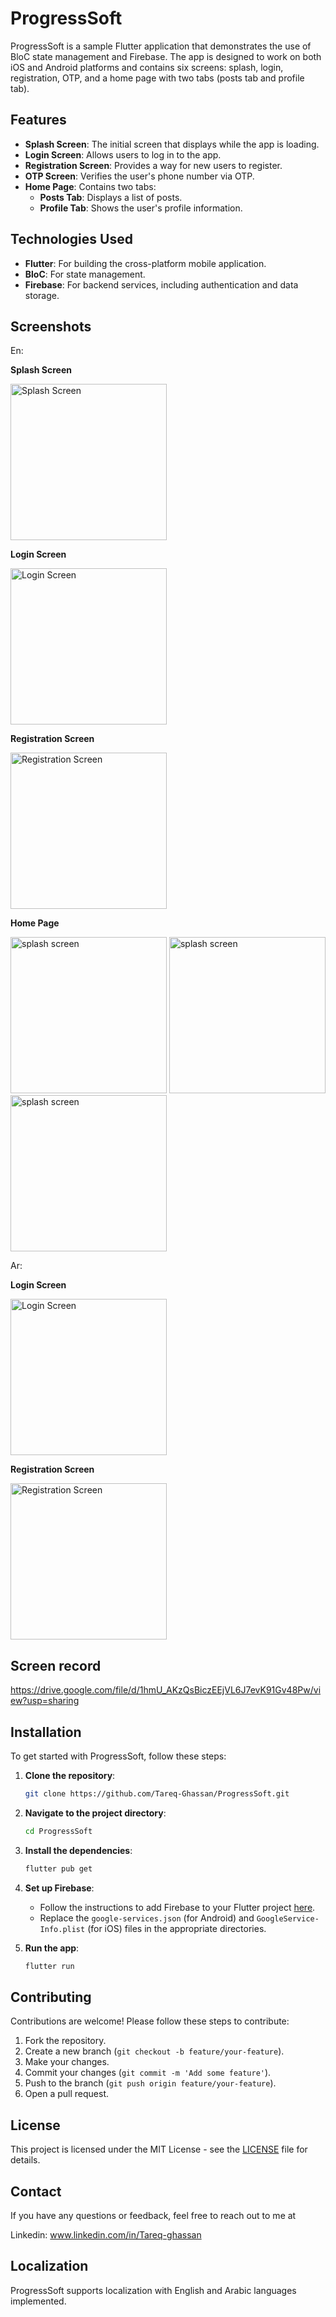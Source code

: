 
# ProgressSoft

ProgressSoft is a sample Flutter application that demonstrates the use of BloC state management and Firebase. The app is designed to work on both iOS and Android platforms and contains six screens: splash, login, registration, OTP, and a home page with two tabs (posts tab and profile tab).

## Features

- **Splash Screen**: The initial screen that displays while the app is loading.
- **Login Screen**: Allows users to log in to the app.
- **Registration Screen**: Provides a way for new users to register.
- **OTP Screen**: Verifies the user's phone number via OTP.
- **Home Page**: Contains two tabs:
  - **Posts Tab**: Displays a list of posts.
  - **Profile Tab**: Shows the user's profile information.

## Technologies Used

- **Flutter**: For building the cross-platform mobile application.
- **BloC**: For state management.
- **Firebase**: For backend services, including authentication and data storage.

## Screenshots

En:

 **Splash Screen**

<img src="https://github.com/user-attachments/assets/f1e93542-3844-4a11-b6d2-199d3adcaf50" alt="Splash Screen" height="250"/>

 **Login Screen**

<img src="https://github.com/user-attachments/assets/7b6b54be-76df-4dd3-98ec-6ab8fe444c59" alt="Login Screen" height="250"/>

 **Registration Screen**

<img src="https://github.com/user-attachments/assets/f1beeb92-0499-4269-adb6-1c930bf1ad69" alt="Registration Screen" height="250"/>

 **Home Page**

<img src="https://github.com/user-attachments/assets/030101a2-73d5-4491-90f4-4bb8c0df8797" alt="splash screen" height="250"/>
<img src="https://github.com/user-attachments/assets/4320fd75-9927-4e03-8a08-70cfcd9edb3b" alt="splash screen" height="250"/>

<img src="https://github.com/user-attachments/assets/48c9360b-3144-4ab1-9a0d-e24271707358" alt="splash screen" height="250"/>

Ar:

 **Login Screen**

<img src="https://github.com/user-attachments/assets/acb6cc4d-31fe-4f43-8c96-5d6cf93ef0ea" alt="Login Screen" height="250"/>

 **Registration Screen**

<img src="https://github.com/user-attachments/assets/a5edd395-7f0c-4e5d-8705-4a2b0812fea3" alt="Registration Screen" height="250"/>

## Screen record

https://drive.google.com/file/d/1hmU_AKzQsBiczEEjVL6J7evK91Gv48Pw/view?usp=sharing

## Installation

To get started with ProgressSoft, follow these steps:

1. **Clone the repository**:
    ```bash
    git clone https://github.com/Tareq-Ghassan/ProgressSoft.git
    ```
2. **Navigate to the project directory**:
    ```bash
    cd ProgressSoft
    ```
3. **Install the dependencies**:
    ```bash
    flutter pub get
    ```
4. **Set up Firebase**:
    - Follow the instructions to add Firebase to your Flutter project [here](https://firebase.google.com/docs/flutter/setup).
    - Replace the `google-services.json` (for Android) and `GoogleService-Info.plist` (for iOS) files in the appropriate directories.

5. **Run the app**:
    ```bash
    flutter run
    ```

## Contributing

Contributions are welcome! Please follow these steps to contribute:

1. Fork the repository.
2. Create a new branch (`git checkout -b feature/your-feature`).
3. Make your changes.
4. Commit your changes (`git commit -m 'Add some feature'`).
5. Push to the branch (`git push origin feature/your-feature`).
6. Open a pull request.

## License

This project is licensed under the MIT License - see the [LICENSE](LICENSE) file for details.

## Contact

If you have any questions or feedback, feel free to reach out to me at

Linkedin: www.linkedin.com/in/Tareq-ghassan

## Localization

ProgressSoft supports localization with English and Arabic languages implemented.
